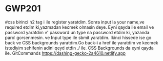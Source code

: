 # GWP201
#css
birinci h2 tag i ile register yaratdim. Sonra input la your name,ve required etdim ki,yazmadan kecmek olmasin deye. Eyni qayda ile email ve password yaratdim v' password un type na password etdim ki, yazanda parol gorsenmesin. ve Input type ile sbmit yaratdim. Ikinci hissede ise go back ve CSS backgrounds yaratdim.Go back-i a href ile yaratdim ve kecmek istediyim sehifenin adini qeyd etdin ./ ile. CSS Backgrounds da eyni qayda ile.
GitCommands https://dashing-gecko-2a4610.netlify.app
